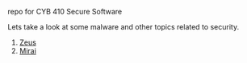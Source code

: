 repo for CYB 410 Secure Software

Lets take a look at some malware and other topics related to 
security. 


1) [Zeus](https://github.com/akielaries/CYB410-secure-software/tree/main/assignment-1)
2) [Mirai](https://github.com/akielaries/CYB410-secure-software/tree/main/assignment-2)
